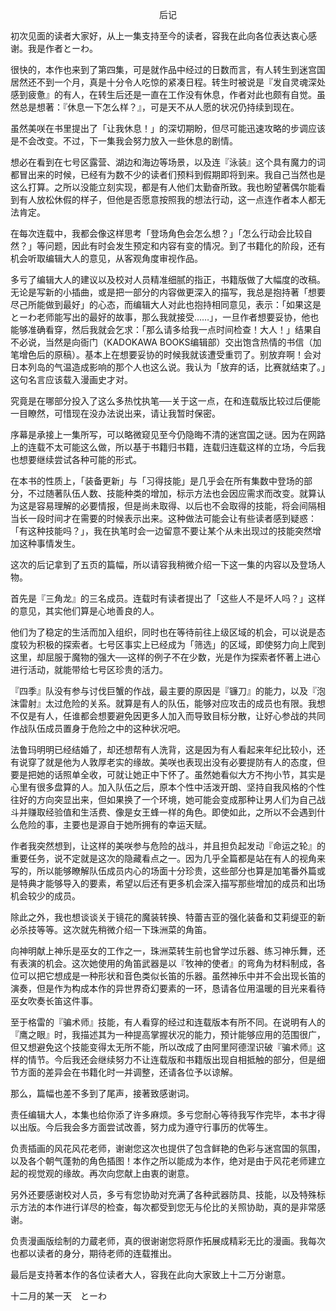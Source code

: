 <p align="center">后记</p>

初次见面的读者大家好，从上一集支持至今的读者，容我在此向各位表达衷心感谢。我是作者とーわ。

很快的，本作也来到了第四集，可是就作品中经过的日数而言，有人转生到迷宫国居然还不到一个月，真是十分令人吃惊的紧凑日程。转生时被说是『发自灵魂深处感到疲惫』的有人，在转生后还是一直在工作没有休息，作者对此也颇有自觉。虽然总是想著：『休息一下怎么样？』，可是天不从人愿的状况仍持续到现在。

虽然美咲在书里提出了「让我休息！」的深切期盼，但尽可能迅速攻略的步调应该是不会改变。不过，下一集我会努力放入一些休息的剧情。

想必在看到在七号区露营、湖边和海边等场景，以及连『泳装』这个具有魔力的词都冒出来的时候，已经有为数不少的读者们预料到假期即将到来。我自己当然也是这么打算。之所以没能立刻实现，都是有人他们太勤奋所致。我也盼望著偶尔能看到有人放松休假的样子，但他是否愿意按照我的想法行动，这一点连作者本人都无法肯定。

在每次连载中，我都会像这样思考「登场角色会怎么想？」「怎么行动会比较自然？」等问题，因此有时会发生预定和内容有变的情况。到了书籍化的阶段，还有机会听取编辑大人的意见，从客观角度审视作品。

多亏了编辑大人的建议以及校对人员精准细腻的指正，书籍版做了大幅度的改稿。无论是写新的小插曲，或是把一部分的内容做更深入的描写，我总是抱持著「想要尽己所能做到最好」的心态，而编辑大人对此也抱持相同意见，表示：「如果这是とーわ老师能写出的最好的故事，那么我就接受……」，一旦作者想要妥协，他也能够准确看穿，然后我就会乞求：「那么请多给我一点时间检查！大人！」结果自不必说，当然是向衙门（KADOKAWA BOOKS编辑部）交出饱含热情的书信（加笔增色后的原稿）。基本上在想要妥协的时候我就该遭受重罚了。别放弃啊！会对日本列岛的气温造成影响的那个人也这么说。我认为「放弃的话，比赛就结束了。」这句名言应该载入漫画史才对。

究竟是在哪部分投入了这么多热忱执笔──关于这一点，在和连载版比较过后便能一目瞭然，可惜现在没办法说出来，请让我暂时保密。

序幕是承接上一集所写，可以略微窥见至今仍隐晦不清的迷宫国之谜。因为在网路上的连载不太可能这么做，所以基于书籍归书籍，连载归连载这样的立场，今后我也想要继续尝试各种可能的形式。

在本书的性质上，「装备更新」与「习得技能」是几乎会在所有集数中登场的部分，不过随著队伍人数、技能种类的增加，标示方法也会因应需求而改变。就算认为这是容易理解的必要情报，但是尚未取得、以后也不会取得的技能，将会间隔相当长一段时间才在需要的时候表示出来。这种做法可能会让有些读者感到疑惑：「有这种技能吗？」，我在执笔时会一边留意不要让某个从未出现过的技能突然增加这种事情发生。

这次的后记拿到了五页的篇幅，所以请容我稍微介绍一下这一集的内容以及登场人物。

首先是『三角龙』的三名成员。连载时有读者提出了「这些人不是坏人吗？」这样的意见，其实他们算是心地善良的人。

他们为了稳定的生活而加入组织，同时也在等待前往上级区域的机会，可以说是态度较为积极的探索者。七号区事实上已经成为「筛选」的区域，即使努力向上爬到这里，却屈服于魔物的强大──这样的例子不在少数，光是作为探索者怀著上进心进行活动，就能带给七号区珍贵的活力。

『四季』队没有参与讨伐巨蟹的作战，最主要的原因是『镰刀』的能力，以及『泡沫雷射』太过危险的关系。就算是有人的队伍，能够对应攻击的成员也有限。我想不仅是有人，任谁都会想要避免因更多人加入而导致目标分散，让好心参战的共同作战队伍成员置身于危险之中的这种状况吧。

法鲁玛明明已经结婚了，却还想帮有人洗背，这是因为有人看起来年纪比较小，还有说穿了就是他为人敦厚老实的缘故。美咲也表现出没有必要提防有人的态度，但要是把她的话照单全收，可就让她正中下怀了。虽然她看似大方不拘小节，其实是心里有很多盘算的人。加入队伍之后，原本个性中活泼开朗、坚持自我风格的个性往好的方向突显出来，但如果换了一个环境，她可能会变成那种让男人们为自己战斗并赚取经验值和生活费、像是女王蜂一样的角色。即使如此，之所以不会遇到什么危险的事，主要也是源自于她所拥有的幸运天赋。

作者我突然想到，让这样的美咲参与危险的战斗，并且担负起发动『命运之轮』的重要任务，说不定就是这次的隐藏看点之一。因为几乎全篇都是站在有人的视角来写的，所以能够瞭解队伍成员内心的场面十分珍贵，这些部分也算是加笔番外篇或是特典才能够导入的要素，希望以后还有更多机会深入描写那些增加的成员和出场机会较少的成员。

除此之外，我也想谈谈关于镜花的魔装转换、特蕾吉亚的强化装备和艾莉缇亚的新必杀技等等。这次就先稍微介绍一下珠洲菜的角笛。

向神明献上神乐是巫女的工作之一，珠洲菜转生前也曾学过乐器、练习神乐舞，还有表演的机会。这次她使用的角笛武器是以『牧神的使者』的弯角为材料制成，各位可以把它想成是一种形状和音色类似长笛的乐器。虽然神乐中并不会出现长笛的演奏，但是作为构成本作的异世界奇幻要素的一环，恳请各位用温暖的目光来看待巫女吹奏长笛这件事。

至于格雷的『骗术师』技能，有人看穿的经过和连载版本有所不同。在说明有人的『鹰之眼』时，我描述其为一种提高掌握状况的能力，预计能够应用的范围很广，但又想避免这个技能变得太无所不能，所以改成了由阿里阿德涅识破『骗术师』这样的情节。今后我还会继续努力不让连载版和书籍版出现自相抵触的部分，但是细节方面的差异会在书籍化时一并调整，还请各位予以谅解。

那么，篇幅也差不多到了尾声，接著致感谢词。

责任编辑大人，本集也给你添了许多麻烦。多亏您耐心等待我写作完毕，本书才得以出版。今后我会多方面尝试改善，努力成为遵守行事历的优等生。

负责插画的风花风花老师，谢谢您这次也提供了包含鲜艳的色彩与迷宫国的氛围，以及各个朝气蓬勃的角色插图！本作之所以能成为本作，绝对是由于风花老师建立起的视觉观的缘故。再次向您献上由衷的谢意。

另外还要感谢校对人员，多亏有您协助对充满了各种武器防具、技能，以及特殊标示方法的本作进行详尽的检查，每次都受到您无与伦比的关照协助，真的是非常感谢。

负责漫画版绘制的力蔵老师，真的很谢谢您将原作拓展成精彩无比的漫画。我每次也都以读者的身分，期待老师的连载推出。

最后是支持著本作的各位读者大人，容我在此向大家致上十二万分谢意。

十二月的某一天　とーわ

